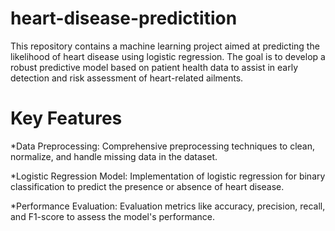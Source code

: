 # heart-disease-predictition
This repository contains a machine learning project aimed at predicting the likelihood of heart disease using logistic regression. The goal is to develop a robust predictive model based on patient health data to assist in early detection and risk assessment of heart-related ailments.

# Key Features
*Data Preprocessing: Comprehensive preprocessing techniques to clean, normalize, and handle missing data in the dataset.

*Logistic Regression Model: Implementation of logistic regression for binary classification to predict the presence or absence of heart disease.

*Performance Evaluation: Evaluation metrics like accuracy, precision, recall, and F1-score to assess the model's performance.


